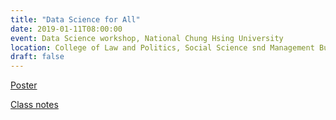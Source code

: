 ```yaml
---
title: "Data Science for All"
date: 2019-01-11T08:00:00
event: Data Science workshop, National Chung Hsing University
location: College of Law and Politics, Social Science snd Management Building, Room 120, National Chung Hsing University, Taichung, Taiwan
draft: false
---
```


[Poster](/files/NCHU01112019.pdf)

[Class notes](https://slides.com/karlho/data-science-for-all/fullscreen)

